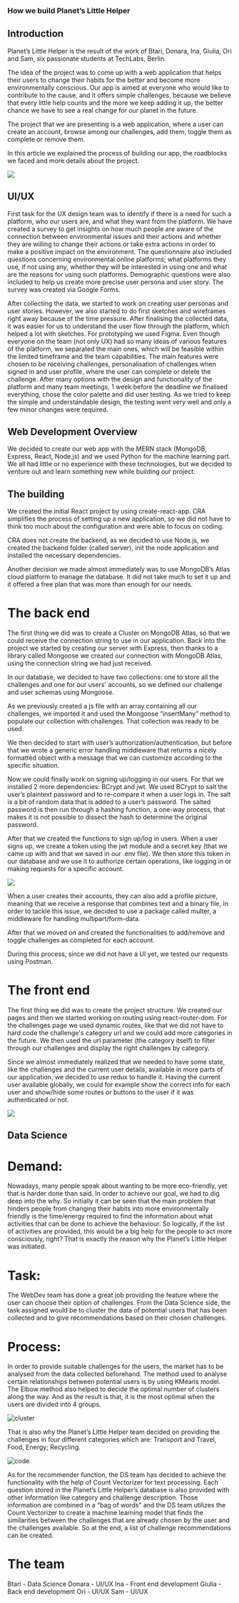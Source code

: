 ### How we build Planet’s Little Helper

## Introduction 

Planet’s Little Helper is the result of the work of Btari, Donara, Ina, Giulia, Ori and Sam, six passionate students at TechLabs, Berlin.

The idea of the project was to come up with a web application that helps their users to change their habits for the better and become more environmentally conscious. Our app is aimed at everyone who would like to contribute to the cause, and it offers simple challenges, because we believe that every little help counts and the more we keep adding it up, the better chance we have to see a real change for our planet in the future. 

The project  that we are presenting is a web application, where a user can create an account, browse among our challenges, add them, toggle them as complete or remove them. 

In this article we explained the process of building our app, the roadblocks we faced and more details about the project. 

<img src="./blog_images/home_page.jpg"/>

## UI/UX

First task for the UX design team was to identify if there is a need for such a platform, who our users are, and what they want from the platform. We have created a survey to get insights on how much people are aware of the connection between environmental issues and their actions and whether they are willing to change their actions or take extra actions in order to make a positive impact on the environment. The questionnaire also included questions concerning environmental online platforms; what platforms they use, if not using any, whether they will be interested in using one and what are the reasons for using such platforms. Demographic questions were also included to help us create more precise user persona and user story. The survey was created via Google Forms.

After collecting the data, we started to work on creating user personas and user stories. However, we also started to do first sketches and wireframes right away because of the time pressure. After finalising the collected data, it was easier for us to understand the user flow through the platform, which helped a lot with sketches. For prototyping we used Figma.
Even though everyone on the team (not only UX) had so many ideas of various features of the platform, we separated the main ones, which will be feasible within the limited timeframe and the team capabilities. The main features were chosen to be receiving challenges, personalisation of challenges when signed in and user profile, where the user can complete or delete the challenge.
After many options with the design and functionality of the platform and many team meetings, 1 week before the deadline we finalised everything, chose the color palette and did user testing. As we tried to keep the simple and understandable design, the testing went very well and only a few minor changes were required.


## Web Development Overview

We decided to create our web app with the MERN stack (MongoDB, Express, React, Node.js) and we used Python for the machine learning part. We all had little or no experience with these technologies, but we decided to venture out and learn something new while building our project. 

## The building

We created the initial React project by using create-react-app. CRA simplifies the process of setting up a new application, so we did not have to think too much about the configuration and were able to focus on coding. 

CRA does not create the backend, as we decided to use Node.js, we created the backend folder (called server), init the node application and installed the necessary dependencies. 

Another decision we made almost immediately was to use MongoDB’s Atlas cloud platform to manage the database. It did not take much to set it up and it offered a free plan that was more than enough for our needs. 

# The back end

The first thing we did was to create a Cluster on MongoDB Atlas, so that we could receive the connection string to use in our application. 
Back into the project we started by creating our server with Express, then thanks to a library called Mongoose we created our connection with MongoDB Atlas, using the connection string we had just received. 

In our database, we decided to have two collections: one to store all the challenges and one for our users' accounts, so we defined our challenge and user schemas using Mongoose. 

As we previously created a js file with an array containing all our challenges, we imported it and used the Mongoose “insertMany” method to populate our collection with challenges. That collection was ready to be used.

We then decided to start with user’s authorization/authentication, but before that we wrote a generic error handling middleware that returns a nicely formatted object with a message that we can customize according to the specific situation. 

Now we could finally work on signing up/logging in our users. For that we installed 2 more dependencies: BCrypt and jwt. We used BCrypt to salt the user’s plaintext password and to re-compare it when a user logs in. The salt is a bit of random data that is added to a user’s password. The salted password is then run through a hashing function, a one-way process, that makes it is not possible to dissect the hash to determine the original password. 

After that we created the functions to sign up/log in users. When a user signs up, we create a token using the jwt module and a secret key (that we came up with and that we saved in our .env file). We then store this token in our database and we use it to authorize certain operations, like logging in or making requests for a specific account. 

<img src="./blog_images/signup.jpg"/>

When a user creates their accounts, they can also add a profile picture, meaning that we receive a response that combines text and a binary file, in order to tackle this issue, we decided to use a package called multer, a middleware for handling multipart/form-data.

After that we moved on and created the functionalities to add/remove and toggle challenges as completed for each account. 

During this process, since we did not have a UI yet, we tested our requests using Postman. 


# The front end

The first thing we did was to create the project structure. We created our pages and then we started working on routing using react-router-dom. For the challenges page we used dynamic routes, like that we did not have to hard code the challenge's category url and we could add more categories in the future. We then used the url parameter (the category itself) to filter through our challenges and display the right challenges by category. 

Since we almost immediately realized that we needed to have some state, like the challenges and the current user details, available in more parts of our application, we decided to use redux to handle it. Having the current user available globally, we could for example show the correct info for each user and show/hide some routes or buttons to the user if it was authenticated or not. 

<img src="./blog_images/redux.jpg"/>


## Data Science 

# Demand:

Nowadays, many people speak about wanting to be more eco-friendly, yet that is harder done than said. In order to achieve our goal, we had to dig deep into the why. So initially it can be seen that the main problem that hinders people from changing their habits into more environmentally friendly is the time/energy required to find the information about what activities that can be done to achieve the  behaviour. So logically, if the list of activities are provided, this would be a big help for the people to act more consciously, right? That is exactly the reason why the Planet’s Little Helper was initiated. 

# Task:
The WebDev team has done a great job providing the feature where the user can choose their option of challenges. From the Data Science side, the task assigned would be to cluster the data of potential users that has been collected and to give recommendations based on their chosen challenges.

# Process:
In order to provide suitable challenges for the users, the market has to be analysed from the data collected beforehand. The method used to analyse certain relationships between potential users is by using KMeans model. The Elbow method also helped to decide the optimal number of clusters along the way. And as the result is that, it is the most optimal when the users are divided into 4 groups. 

<img src="./blog_images/data_1.png" alt="cluster"/>

That is also why the Planet’s Little Helper team decided on providing the challenges in four different categories which are: Transport and Travel, Food, Energy; Recycling.

<img src="./blog_images/data_2.png" alt="code"/>

As for the recommender function, the DS team has decided to achieve the functionality with the help of Count Vectorizer for text processing. Each question stored in the Planet’s Little Helper’s database is also provided with other information like category and challenge description. Those information are combined in a “bag of words” and the DS team utilizes the Count Vectorizer to create a machine learning model that finds the similarities between the challenges that are already chosen by the user and the challenges available. So at the end, a list of challenge recommendations can be created. 
 

# The team

Btari - Data Science
Donara - UI/UX
Ina - Front end development
Giulia - Back end development
Ori - UI/UX
Sam - UI/UX









